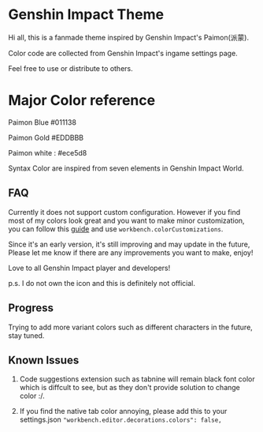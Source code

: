 # Genshin Impact Theme

Hi all, this is a fanmade theme inspired by Genshin Impact's Paimon(派蒙).

Color code are collected from Genshin Impact's ingame settings page.

Feel free to use or distribute to others.

# Major Color reference

Paimon Blue #011138

Paimon Gold #EDDBBB

Paimon white : #ece5d8

Syntax Color are inspired from seven elements in Genshin Impact World.

## FAQ

Currently it does not support custom configuration.
However if you find most of my colors look great and you want to make minor customization, you can follow this [guide](https://code.visualstudio.com/docs/getstarted/themes#_customizing-a-color-theme) and use `workbench.colorCustomizations`.

Since it's an early version, it's still improving and may update in the future, Please let me know if there are any improvements you want to make, enjoy!

Love to all Genshin Impact player and developers!

p.s. I do not own the icon and this is definitely not official.

## Progress

Trying to add more variant colors such as different characters in the future, stay tuned.

## Known Issues

1. Code suggestions extension such as tabnine will remain black font color which is diffcult to see, but as they don't provide solution to change color :/.

2. If you find the native tab color annoying, please add this to your settings.json `"workbench.editor.decorations.colors": false,`
